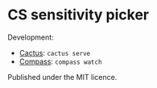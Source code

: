 # CS sensitivity picker

Development:

 * [Cactus](//github.com/koenbok/Cactus): `cactus serve`
 * [Compass](http://compass-style.org/): `compass watch`

Published under the MIT licence.
